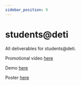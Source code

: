 ```yaml
---
sidebar_position: 9
---
```


# students@deti
All deliverables for students@deti.

Promotional video [here](https://www.youtube.com/watch?v=lXgchBfzUZE)

Demo [here](https://www.youtube.com/watch?v=0-3b5S_GO2w)

Poster [here](/files/poster.pdf)